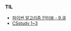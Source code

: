 
<h3> TIL</h3>
<ul>
	<li> <a href="https://github.com/southoftheriver/TIL/tree/master/Book/%ED%8C%8C%EC%9D%B4%EC%8D%AC%EC%95%8C%EA%B3%A0%EB%A6%AC%EC%A6%98%EC%9D%B8%ED%84%B0%EB%B7%B0/9.%EC%8A%A4%ED%83%9D%2C%ED%81%90">파이썬 알고리즘 인터뷰 - 9.큐</a></li>
	<li> <a href="https://github.com/hh99-CSstudy/1day1logIT/blob/main/day1_%EC%BB%B4%ED%93%A8%ED%84%B0%EB%85%BC%EB%A6%AC%EC%99%80%EA%B5%AC%EC%A1%B0.md"> CSstudy 1~3</a</li>
</ul>


